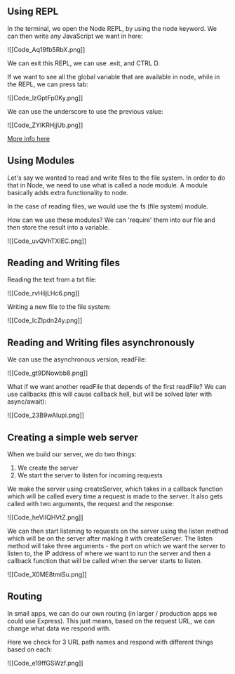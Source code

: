 ## Using REPL

In the terminal, we open the Node REPL, by using the node keyword. We can then write any JavaScript we want in here:

![[Code_Aq19fb5RbX.png]]

We can exit this REPL, we can use .exit, and CTRL D.

If we want to see all the global variable that are available in node, while in the REPL, we can press tab:

![[Code_lzGptFp0Ky.png]]

We can use the underscore to use the previous value:

![[Code_ZYIKRHjjUb.png]]

[More info here]()

## Using Modules

Let's say we wanted to read and write files to the file system. In order to do that in Node, we need to use what is called a node module. A module basically adds extra functionality to node.

In the case of reading files, we would use the fs (file system) module.

How can we use these modules? We can 'require' them into our file and then store the result into a variable.

![[Code_uvQVhTXIEC.png]]

## Reading and Writing files

Reading the text from a txt file: 

![[Code_rvHiljLHc6.png]]

Writing a new file to the file system: 

![[Code_IcZIpdn24y.png]]

## Reading and Writing files asynchronously 

We can use the asynchronous version, readFile:

![[Code_gt9DNowbb8.png]]

What if we want another readFile that depends of the first readFile? We can use callbacks (this will cause callback hell, but will be solved later with async/await):

![[Code_23B9wAIupi.png]]

## Creating a simple web server

When we build our server, we do two things:
1) We create the server
2) We start the server to listen for incoming requests

We make the server using createServer, which takes in a callback function which will be called every time a request is made to the server. It also gets called with two arguments, the request and the response:

![[Code_heViIQHVtZ.png]]

We can then start listening to requests on the server using the listen method which will be on the server after making it with createServer. The listen method will take three arguments - the port on which we want the server to listen to, the IP address of where we want to run the server and then a callback function that will be called when the server starts to listen.

![[Code_X0ME8tmiSu.png]]

## Routing

In small apps, we can do our own routing (in larger / production apps we could use Express). This just means, based on the request URL, we can change what data we respond with.

Here we check for 3 URL path names and respond with different things based on each:

![[Code_e19ffGSWzf.png]]


